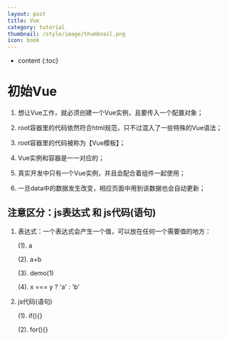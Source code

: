 ```yaml
---
layout: post
title: Vue
category: tutorial
thumbnail: /style/image/thumbnail.png
icon: book
---
```



* content
{:toc}

# 初始Vue

1. 想让Vue工作，就必须创建一个Vue实例，且要传入一个配置对象；

2. root容器里的代码依然符合html规范，只不过混入了一些特殊的Vue语法；

3. root容器里的代码被称为【Vue模板】；

4. Vue实例和容器是一一对应的；

5. 真实开发中只有一个Vue实例，并且会配合着组件一起使用；

7. 一旦data中的数据发生改变，相应页面中用到该数据也会自动更新；

## 注意区分：js表达式 和 js代码(语句)

1. 表达式：一个表达式会产生一个值，可以放在任何一个需要值的地方：

   (1).  a

   (2).  a+b

   (3).  demo(1)

   (4).  x === y ? 'a' : 'b'

2. js代码(语句)

   (1).  if(){}

   (2).  for(){}